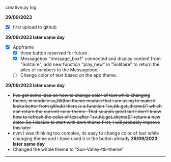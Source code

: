 creative.py log


**29/09/2023**
- [x] first upload to github

**29/09/2023 later same day**
- [x] Appframe
    - [x] three button reserved for future .
    - [x] Messagebox "message_box1" connected and display content from "Solitaire", add new function "play_new" in "Solitaire" to return the piles of numbers to the Messagebox.
    - [ ] Change color of text based on the app theme.

**29/09/2023 later same day** 
- <del>I've got some idea on how to change color of text while changing theme, in module sv_ttk(the theme module that i am using to make it looks better from github) there is a function "sv_ttk.get_theme()" which can return the current color theme. That sounds great but I don't know how to refresh the color of text after "sv_ttk.get_theme()" return a new color. So I decide to start with dark theme first, I will probably improve this later</del>
- nvm I was thinking too complex, its easy to change color of text while changing theme and I have used it in the button already 
**29/09/2023 later same day** 
- Changed the whole theme to "Sun-Valley-ttk-theme"
-----------------------------
